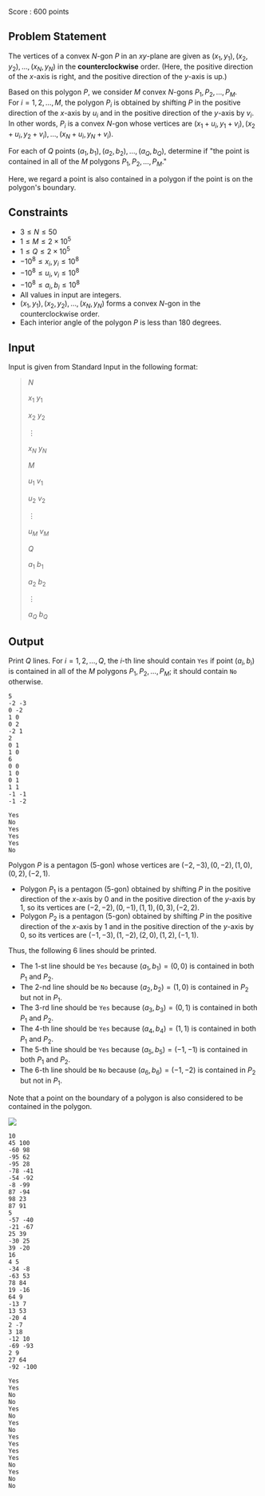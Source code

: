 Score : $600$ points

## Problem Statement

The vertices of a convex $N$-gon $P$ in an $xy$-plane are given as $(x_1, y_1), (x_2, y_2), \ldots, (x_N, y_N)$ in the **counterclockwise** order.  (Here, the positive direction of the $x$-axis is right, and the positive direction of the $y$-axis is up.)

Based on this polygon $P$, we consider $M$ convex $N$-gons $P_1, P_2, \ldots, P_M$.<br>
For $i = 1, 2, \ldots, M$, the polygon $P_i$ is obtained by shifting $P$ in the positive direction of the $x$-axis by $u_i$ and in the positive direction of the $y$-axis by $v_i$.  In other words, $P_i$ is a convex $N$-gon whose vertices are $(x_1+u_i, y_1+v_i), (x_2+u_i, y_2+v_i), \ldots, (x_N+u_i, y_N+v_i)$.

For each of $Q$ points $(a_1, b_1), (a_2, b_2), \ldots, (a_Q, b_Q)$,
determine if "the point is contained in all of the $M$ polygons $P_1, P_2, \ldots, P_M$."

Here, we regard a point is also contained in a polygon if the point is on the polygon's boundary.

## Constraints

- $3 \leq N \leq 50$
- $1 \leq M \leq 2 \times 10^5$
- $1 \leq Q \leq 2 \times 10^5$
- $-10^8 \leq x_i, y_i \leq 10^8$
- $-10^8 \leq u_i, v_i \leq 10^8$
- $-10^8 \leq a_i, b_i \leq 10^8$
- All values in input are integers.
- $(x_1, y_1), (x_2, y_2), \ldots, (x_N, y_N)$ forms a convex $N$-gon in the counterclockwise order.
- Each interior angle of the polygon $P$ is less than $180$ degrees.

## Input

Input is given from Standard Input in the following format:

> $N$
> 
> $x_1$ $y_1$
> 
> $x_2$ $y_2$
> 
> $\vdots$
> 
> $x_N$ $y_N$
> 
> $M$
> 
> $u_1$ $v_1$
> 
> $u_2$ $v_2$
> 
> $\vdots$
> 
> $u_M$ $v_M$
> 
> $Q$
> 
> $a_1$ $b_1$
> 
> $a_2$ $b_2$
> 
> $\vdots$
> 
> $a_Q$ $b_Q$

## Output

Print $Q$ lines.  For $i = 1, 2, \ldots, Q$, the $i$-th line should contain `Yes` if point $(a_i, b_i)$ is contained in all of the $M$ polygons $P_1, P_2, \ldots, P_M$; it should contain `No` otherwise.

```input1
5
-2 -3
0 -2
1 0
0 2
-2 1
2
0 1
1 0
6
0 0
1 0
0 1
1 1
-1 -1
-1 -2
```

```output1
Yes
No
Yes
Yes
Yes
No
```

Polygon $P$ is a pentagon ($5$-gon) whose vertices are $(-2, -3), (0, -2), (1, 0), (0, 2), (-2, 1)$.

- Polygon $P_1$ is a pentagon ($5$-gon) obtained by shifting $P$ in the positive direction of the $x$-axis by $0$ and in the positive direction of the $y$-axis by $1$, so its vertices are $(-2, -2), (0, -1), (1, 1), (0, 3), (-2, 2)$.
- Polygon $P_2$ is a pentagon ($5$-gon) obtained by shifting $P$ in the positive direction of the $x$-axis by $1$ and in the positive direction of the $y$-axis by $0$, so its vertices are $(-1, -3), (1, -2), (2, 0), (1, 2), (-1, 1)$.

Thus, the following $6$ lines should be printed.

- The $1$-st line should be `Yes` because $(a_1, b_1) = (0, 0)$ is contained in both $P_1$ and $P_2$.
- The $2$-nd line should be `No` because $(a_2, b_2) = (1, 0)$ is contained in $P_2$ but not in $P_1$.
- The $3$-rd line should be `Yes` because $(a_3, b_3) = (0, 1)$ is contained in both $P_1$ and $P_2$.
- The $4$-th line should be `Yes` because $(a_4, b_4) = (1, 1)$ is contained in both $P_1$ and $P_2$.
- The $5$-th line should be `Yes` because $(a_5, b_5) = (-1, -1)$ is contained in both $P_1$ and $P_2$.
- The $6$-th line should be `No` because $(a_6, b_6) = (-1, -2)$ is contained in $P_2$ but not in $P_1$.

Note that a point on the boundary of a polygon is also considered to be contained in the polygon.

![](https://img.atcoder.jp/abc251/8216bd194340d2648ce000e9ac9a203e.png)

```input2
10
45 100
-60 98
-95 62
-95 28
-78 -41
-54 -92
-8 -99
87 -94
98 23
87 91
5
-57 -40
-21 -67
25 39
-30 25
39 -20
16
4 5
-34 -8
-63 53
78 84
19 -16
64 9
-13 7
13 53
-20 4
2 -7
3 18
-12 10
-69 -93
2 9
27 64
-92 -100
```

```output2
Yes
Yes
No
No
Yes
No
Yes
No
Yes
Yes
Yes
Yes
No
Yes
No
No
```